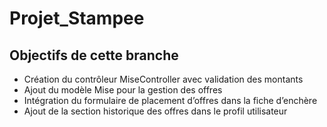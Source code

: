 # Projet_Stampee
## Objectifs de cette branche 
- Création du contrôleur MiseController avec validation des montants 
- Ajout du modèle Mise pour la gestion des offres 
- Intégration du formulaire de placement d’offres dans la fiche d’enchère 
- Ajout de la section historique des offres dans le profil utilisateur 
